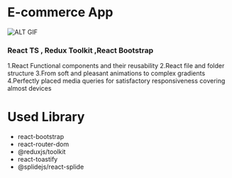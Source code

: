<h1>E-commerce App</h1>

![ALT GIF](./src/assets/giff.gif)

<h3>React TS , Redux Toolkit ,React Bootstrap</h3>
<p>
1.React Functional components and their reusability
2.React file and folder structure
3.From soft and pleasant animations to complex gradients
4.Perfectly placed media queries for satisfactory responsiveness covering almost devices</p>

<h1>Used Library </h1>
<ul>
  <li>react-bootstrap</li>
  <li>react-router-dom</li>
  <li>@reduxjs/toolkit</li>
  <li>react-toastify</li>
  <li>@splidejs/react-splide</li>
</ul>